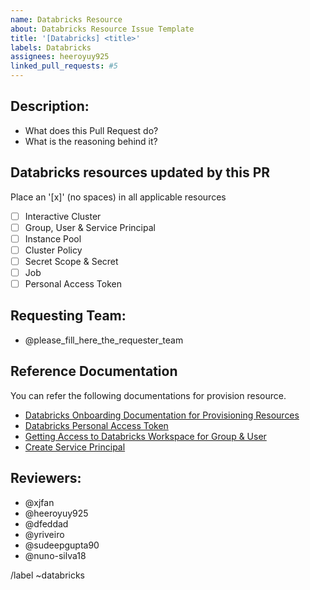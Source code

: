 ```yaml
---
name: Databricks Resource
about: Databricks Resource Issue Template
title: '[Databricks] <title>'
labels: Databricks
assignees: heeroyuy925
linked_pull_requests: #5
---
```


<!-- Please notice that this Template is only to be used when changes are done to Databricks resources.
-->

## Description:
  * What does this Pull Request do?
  * What is the reasoning behind it?

## Databricks resources updated by this PR
Place an '[x]' (no spaces) in all applicable resources

  * [ ] Interactive Cluster
  * [ ] Group, User & Service Principal
  * [ ] Instance Pool
  * [ ] Cluster Policy
  * [ ] Secret Scope & Secret
  * [ ] Job
  * [ ] Personal Access Token

## Requesting Team:
  * @please_fill_here_the_requester_team

## Reference Documentation

You can refer the following documentations for provision resource.

  * [Databricks Onboarding Documentation for Provisioning Resources](https://farfetch.atlassian.net/wiki/spaces/DataStrategy/pages/3351183454/Onboarding+Guide+to+Databricks+Workspace)
  * [Databricks Personal Access Token](https://farfetch.atlassian.net/wiki/spaces/DataStrategy/pages/1626249646/Creating+Databricks+token+in+terraform)
  * [Getting Access to Databricks Workspace for Group & User](https://farfetch.atlassian.net/wiki/spaces/DataStrategy/pages/3223131425/Getting+Access+to+Databricks+Workspace)
  * [Create Service Principal](https://farfetch.atlassian.net/wiki/spaces/DataStrategy/pages/1620704192/Create+Service+Principal+Terraform)

## Reviewers:
  * @xjfan
  * @heeroyuy925
  * @dfeddad
  * @yriveiro
  * @sudeepgupta90
  * @nuno-silva18


/label ~databricks
